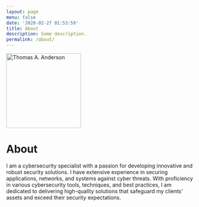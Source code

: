 ```yaml
---
layout: page
menu: false
date: '2020-02-27 01:53:59'
title: About
description: Some description.
permalink: /about/
---
```


<img class="img-rounded" src="/assets/img/uploads/profile.png" alt="Thomas A. Anderson" width="200">

# About

I am a cybersecurity specialist with a passion for developing innovative and robust security solutions. I have extensive experience in securing applications, networks, and systems against cyber threats. With proficiency in various cybersecurity tools, techniques, and best practices, I am dedicated to delivering high-quality solutions that safeguard my clients' assets and exceed their security expectations.
